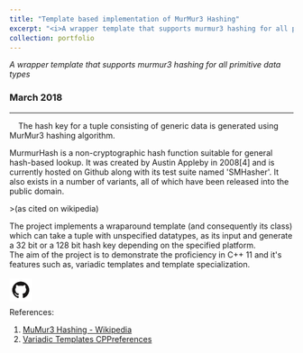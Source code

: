 ```yaml
---
title: "Template based implementation of MurMur3 Hashing"
excerpt: "<i>A wrapper template that supports murmur3 hashing for all primitive data types.</i><br/><img width ='450' src='/images/Hashing1.gif'><br/><br/>`C++ 11` `Data Structures``Linux`"
collection: portfolio
---
```


<i>A wrapper template that supports murmur3 hashing for all primitive data types</i>
### March 2018
---
&nbsp;
&nbsp;
The hash key for a tuple consisting of generic data is generated using MurMur3 hashing algorithm.  
<p>MurmurHash is a non-cryptographic hash function suitable for general hash-based lookup. It was created by Austin Appleby in 2008[4] and is currently hosted on Github along with its test suite named 'SMHasher'. It also exists in a number of variants, all of which have been released into the public domain.</p>
>(as cited on wikipedia)

The project implements a wraparound template (and consequently its class) which can take a tuple with unspecified datatypes, as its input and generate a 32 bit or a 128 bit hash key depending on the specified platform.   
The aim of the project is to demonstrate the proficiency in C++ 11 and it's features such as, variadic templates and template specialization.
<br/>  
<span><a href='https://github.com/Karthik4293/Template_based_MurMur3_Hashing' target='_blank'><img style='float: left;' width = '40' src='/images/git.png'></a></span>
<br/>
<br/>
<br/>
References:  
1. <span style="color:blue"><a href='https://www.karthik4293.me/files/Cell_microarchitecture' target='_blank'>MuMur3 Hashing - Wikipedia</a></span>  
2. <span style="color:blue"><a href='http://www.cplusplus.com/articles/EhvU7k9E/' target='_blank'>Variadic Templates CPPreferences</a></span>
